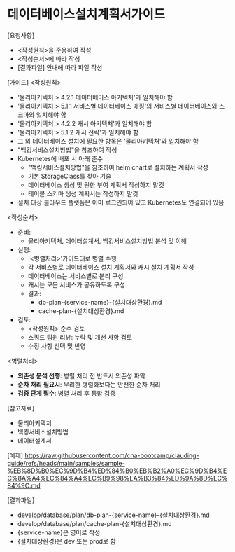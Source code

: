 # 데이터베이스설치계획서가이드 

[요청사항]  
- <작성원칙>을 준용하여 작성
- <작성순서>에 따라 작성
- [결과파일] 안내에 따라 파일 작성 

[가이드]
<작성원칙>
- '물리아키텍처 > 4.2.1 데이터베이스 아키텍처'과 일치해야 함
- '물리아키텍처 > 5.1.1 서비스별 데이터베이스 매핑'의 서비스별 데이터베이스와 스크마와 일치해야 함 
- '물리아키텍처 > 4.2.2 캐시 아키텍처'과 일치해야 함  
- '물리아키텍처 > 5.1.2 캐시 전략'과 일치해야 함  
- 그 외 데이터베이스 설치에 필요한 항목은 '물리아키텍처'와 일치해야 함  
- "백킹서비스설치방법"을 참조하여 작성  
- Kubernetes에 배포 시 아래 준수  
  - "백킹서비스설치방법"을 참조하여 helm chart로 설치하는 계획서 작성    
  - 기본 StorageClass를 찾아 기술  
  - 데이터베이스 생성 및 권한 부여 계획서 작성하지 말것
  - 테이블 스키마 생성 계획서는 작성하지 말것 
- 설치 대상 클라우드 플랫폼은 이미 로그인되어 있고 Kubernetes도 연결되어 있음  

<작성순서>
- 준비:
  - 물리아키텍처, 데이터설계서, 백킹서비스설치방법 분석 및 이해 
- 실행:  
  - '<병렬처리>'가이드대로 병렬 수행 
  - 각 서비스별로 데이터베이스 설치 계획서와 캐시 설치 계획서 작성 
  - 데이터베이스는 서비스별로 분리 구성 
  - 캐시는 모든 서비스가 공유하도록 구성 
  - 결과: 
    - db-plan-{service-name}-{설치대상환경}.md
    - cache-plan-{설치대상환경}.md
- 검토:
  - <작성원칙> 준수 검토
  - 스쿼드 팀원 리뷰: 누락 및 개선 사항 검토
  - 수정 사항 선택 및 반영 

<병렬처리>
- **의존성 분석 선행**: 병렬 처리 전 반드시 의존성 파악
- **순차 처리 필요시**: 무리한 병렬화보다는 안전한 순차 처리
- **검증 단계 필수**: 병렬 처리 후 통합 검증

[참고자료]
- 물리아키텍처
- 백킹서비스설치방법
- 데이터설계서

[예제]
https://raw.githubusercontent.com/cna-bootcamp/clauding-guide/refs/heads/main/samples/sample-%EB%8D%B0%EC%9D%B4%ED%84%B0%EB%B2%A0%EC%9D%B4%EC%8A%A4%EC%84%A4%EC%B9%98%EA%B3%84%ED%9A%8D%EC%84%9C.md

[결과파일]
- develop/database/plan/db-plan-{service-name}-{설치대상환경}.md
- develop/database/plan/cache-plan-{설치대상환경}.md
- {service-name}은 영어로 작성  
- {설치대상환경}은 dev 또는 prod로 함